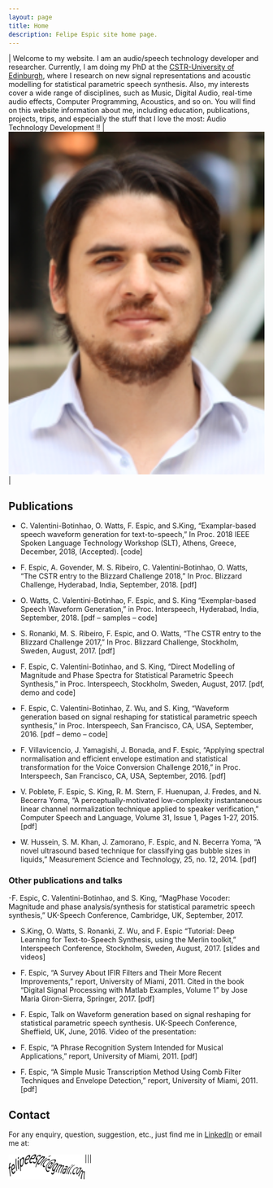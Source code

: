 ```yaml
---
layout: page
title: Home
description: Felipe Espic site home page.
---
```


| Welcome to my website. I am an audio/speech technology developer and researcher. Currently, I am doing my PhD at the [CSTR-University of Edinburgh](http://www.cstr.ed.ac.uk/), where I research on new signal representations and acoustic modelling for statistical parametric speech synthesis. Also, my interests cover a wide range of disciplines, such as Music, Digital Audio, real-time audio effects, Computer Programming, Acoustics, and so on. You will find on this website information about me, including education, publications, projects, trips, and especially the stuff that I love the most: Audio Technology Development !! | <img src="img/profile_pic3_small5.png" alt="profile" width="800"/>|

## Publications

- C. Valentini-Botinhao, O. Watts, F. Espic, and S.King,  “Examplar-based speech waveform generation for text-to-speech,” In Proc. 2018 IEEE Spoken Language Technology Workshop (SLT), Athens,  Greece, December, 2018, (Accepted). [code]

- F. Espic, A. Govender, M. S. Ribeiro, C. Valentini-Botinhao, O. Watts, “The CSTR entry to the Blizzard Challenge 2018,” In Proc. Blizzard Challenge, Hyderabad, India, September, 2018. [pdf]

- O. Watts, C. Valentini-Botinhao, F. Espic, and S. King “Exemplar-based Speech Waveform Generation,” in Proc. Interspeech, Hyderabad, India, September, 2018. [pdf – samples – code]

- S. Ronanki, M. S. Ribeiro, F. Espic, and O. Watts, “The CSTR entry to the Blizzard Challenge 2017,” In Proc. Blizzard Challenge, Stockholm, Sweden, August, 2017. [pdf]

- F. Espic, C. Valentini-Botinhao, and S. King, “Direct Modelling of Magnitude and Phase Spectra for Statistical Parametric Speech Synthesis,” in Proc. Interspeech, Stockholm, Sweden, August, 2017. [pdf, demo and code]

- F. Espic, C. Valentini-Botinhao, Z. Wu, and S. King, “Waveform generation based on signal reshaping for statistical parametric speech synthesis,” in Proc. Interspeech, San Francisco, CA, USA, September, 2016. [pdf – demo – code]

- F. Villavicencio, J. Yamagishi, J. Bonada, and F. Espic, “Applying spectral normalisation and efficient envelope estimation and statistical transformation for the Voice Conversion Challenge 2016,” in Proc. Interspeech, San Francisco, CA, USA, September, 2016. [pdf]

- V. Poblete, F. Espic, S. King, R. M. Stern, F. Huenupan, J. Fredes, and N. Becerra Yoma, “A perceptually-motivated low-complexity instantaneous linear channel normalization technique applied to speaker verification,” Computer Speech and Language, Volume 31, Issue 1, Pages 1-27, 2015. [pdf]

- W. Hussein, S. M. Khan, J. Zamorano, F. Espic, and N. Becerra Yoma, “A novel ultrasound based technique for classifying gas bubble sizes in liquids,” Measurement Science and Technology, 25, no. 12, 2014. [pdf]

### Other publications and talks

-F. Espic, C. Valentini-Botinhao, and S. King,  “MagPhase Vocoder: Magnitude and phase analysis/synthesis for statistical parametric speech synthesis,” UK-Speech Conference, Cambridge, UK, September, 2017.

- S.King, O. Watts, S. Ronanki, Z. Wu, and  F. Espic “Tutorial: Deep Learning for Text-to-Speech Synthesis, using the Merlin toolkit,” Interspeech Conference, Stockholm, Sweden, August, 2017. [slides and videos]

- F. Espic, “A Survey About IFIR Filters and Their More Recent Improvements,” report, University of Miami, 2011. Cited in the book “Digital Signal Processing with Matlab Examples, Volume 1” by Jose Maria Giron-Sierra, Springer, 2017. [pdf]

- F. Espic, Talk on Waveform generation based on signal reshaping for statistical parametric speech synthesis. UK-Speech Conference, Sheffield, UK, June, 2016. Video of the presentation:


- F. Espic, “A Phrase Recognition System Intended for Musical Applications,” report, University of Miami, 2011. [pdf]

- F. Espic, “A Simple Music Transcription Method Using Comb Filter Techniques and Envelope Detection,” report, University of Miami, 2011.  [pdf]

## Contact
For any enquiry, question, suggestion, etc., just find me in [LinkedIn](https://www.linkedin.com/in/felipeespic) or email me at:

|<img style="float:left" src="img/email.png" alt="email" width="150"/>||



